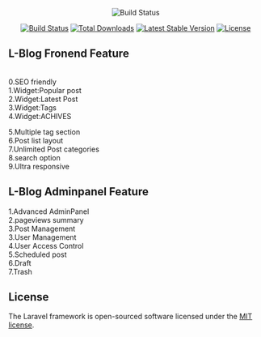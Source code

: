 <p align="center"><img src="https://user-images.githubusercontent.com/28066616/36609035-d4e8857e-18f5-11e8-9117-5f144d47e5b5.png" alt="Build Status"></p>

<p align="center">
<a href="https://travis-ci.org/laravel/framework"><img src="https://travis-ci.org/laravel/framework.svg" alt="Build Status"></a>
<a href="https://packagist.org/packages/laravel/framework"><img src="https://poser.pugx.org/laravel/framework/d/total.svg" alt="Total Downloads"></a>
<a href="https://packagist.org/packages/laravel/framework"><img src="https://poser.pugx.org/laravel/framework/v/stable.svg" alt="Latest Stable Version"></a>
<a href="https://packagist.org/packages/laravel/framework"><img src="https://poser.pugx.org/laravel/framework/license.svg" alt="License"></a>
</p>

## L-Blog Fronend Feature
</br>
0.SEO friendly</br>
1.Widget:Popular post </br>
2.Widget:Latest Post </br>
3.Widget:Tags</br>
4.Widget:ACHIVES</br>

5.Multiple tag section</br>
6.Post list layout</br>
7.Unlimited Post categories</br>
8.search option </br>
9.Ultra responsive</br>



## L-Blog Adminpanel Feature
1.Advanced AdminPanel</br>
2.pageviews summary</br>
3.Post Management</br>
3.User Management</br>
4.User Access Control </br>
5.Scheduled post</br>
6.Draft</br>
7.Trash</br>
## License

The Laravel framework is open-sourced software licensed under the [MIT license](http://opensource.org/licenses/MIT).

